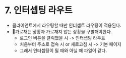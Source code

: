 # 7. 인터셉팅 라우트
- 클라이언트에서 라우팅할 때만 인터셉트 라우팅이 적용된다.
- 가로채는 상황과 가로채지 않는 상황을 구별해야한다.
	- 로그인 버튼을 클릭했을 시 -> 인터셉팅 라우트
	- 처음부터 주소로 접속 시 or 새로고침 시 -> 기본 페이지
	- 그래서 인터셉팅이 될 때와 아닐 때 파일이 같다.